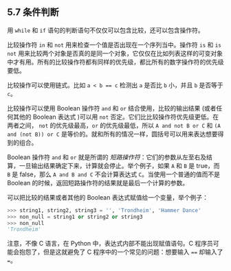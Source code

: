 ## 5.7 条件判断
用 `while` 和 `if` 语句的判断语句不仅仅可以包含比较，还可以包含操作符。

比较操作符 `in` 和 `not` 用来检查一个值是否出现在一个序列当中。操作符 `is` 和 `is not` 用来比较两个对象是否真的是同一个对象，它仅仅在比如列表这样的可变对象中才有用。所有的比较操作符都有同样的优先级，都比所有的数字操作符的优先级要低。

比较操作可以使用链式。比如 `a < b == c` 检测出 `a` 是否比 `b` 小，并且 `b` 是否等于 `c`。

比较操作可以使用 Boolean 操作符 `and` 和 `or` 结合使用，比较的输出结果 (或者任何其他的 Boolean 表达式 )可以用 `not` 否定。它们比比较操作符优先级更低。在两者之间， `not` 的优先级最高，`or` 的优先级最低，所以 `A and not B or C` 和 `(A and (not B)) or C` 是等价的。就和所有的情况一样，圆括号可以用来表达想要得到的组合。

Boolean 操作符 `and` 和 `or` 就是所谓的 *短路操作符*：它们的参数从左至右及结算，一旦输出结果确定下来，计算就会停止。举个例子，如果 `A` 和 `B` 是 true，而 `B` 是 false，那么 `A and B and C` 不会计算表达式 `C`。当使用一个普通的值而不是 Boolean 的时候，返回短路操作符的结果就是最后一个计算的参数。

可以把比较的结果或者其他的 Boolean 表达式赋值给一个变量，举个例子：

```python
>>> string1, string2, string3 = '', 'Trondheim', 'Hammer Dance'
>>> non_null = string1 or string2 or string3
>>> non_null
'Trondheim'
```

注意，不像 C 语言，在 Python 中，表达式内部不能出现赋值语句。C 程序员可能会抱怨了，但是这就避免了 C 程序中的一个常见的问题：想要输入 `==` 却输入了 `=`。
